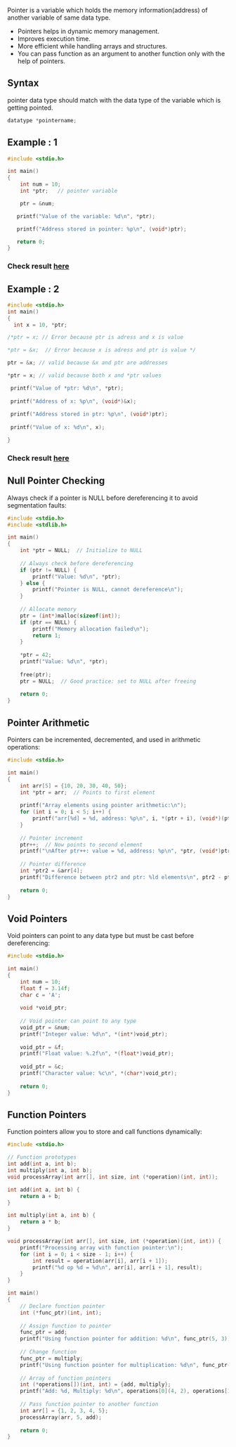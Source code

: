 Pointer is a variable which holds the memory information(address) of another variable of same data type.

* Pointers helps in dynamic memory management.
* Improves execution time.
* More efficient while handling arrays and structures.
* You can pass function as an argument to another function only with the help of pointers.

## Syntax

pointer data type should match with the data type of the variable which is getting pointed.

```c
datatype *pointername;
```

## Example : 1

```c
#include <stdio.h>

int main()
{
    int num = 10;     
    int *ptr;   // pointer variable

    ptr = &num;

   printf("Value of the variable: %d\n", *ptr);

   printf("Address stored in pointer: %p\n", (void*)ptr);

   return 0;
}

```
### Check result [here](https://onecompiler.com/c/3vm525v98)


## Example : 2

```c
#include <stdio.h>
int main()
{
  int x = 10, *ptr;

/*ptr = x; // Error because ptr is adress and x is value

*ptr = &x;  // Error because x is adress and ptr is value */

ptr = &x; // valid because &x and ptr are addresses

*ptr = x; // valid because both x and *ptr values 

 printf("Value of *ptr: %d\n", *ptr);
 
 printf("Address of x: %p\n", (void*)&x);
 
 printf("Address stored in ptr: %p\n", (void*)ptr);
 
 printf("Value of x: %d\n", x);

}
```
### Check result [here](https://onecompiler.com/c/3vm52fjwd)

## Null Pointer Checking

Always check if a pointer is NULL before dereferencing it to avoid segmentation faults:

```c
#include <stdio.h>
#include <stdlib.h>

int main()
{
    int *ptr = NULL;  // Initialize to NULL
    
    // Always check before dereferencing
    if (ptr != NULL) {
        printf("Value: %d\n", *ptr);
    } else {
        printf("Pointer is NULL, cannot dereference\n");
    }
    
    // Allocate memory
    ptr = (int*)malloc(sizeof(int));
    if (ptr == NULL) {
        printf("Memory allocation failed\n");
        return 1;
    }
    
    *ptr = 42;
    printf("Value: %d\n", *ptr);
    
    free(ptr);
    ptr = NULL;  // Good practice: set to NULL after freeing
    
    return 0;
}
```

## Pointer Arithmetic

Pointers can be incremented, decremented, and used in arithmetic operations:

```c
#include <stdio.h>

int main()
{
    int arr[5] = {10, 20, 30, 40, 50};
    int *ptr = arr;  // Points to first element
    
    printf("Array elements using pointer arithmetic:\n");
    for (int i = 0; i < 5; i++) {
        printf("arr[%d] = %d, address: %p\n", i, *(ptr + i), (void*)(ptr + i));
    }
    
    // Pointer increment
    ptr++;  // Now points to second element
    printf("\nAfter ptr++: value = %d, address: %p\n", *ptr, (void*)ptr);
    
    // Pointer difference
    int *ptr2 = &arr[4];
    printf("Difference between ptr2 and ptr: %ld elements\n", ptr2 - ptr);
    
    return 0;
}
```

## Void Pointers

Void pointers can point to any data type but must be cast before dereferencing:

```c
#include <stdio.h>

int main()
{
    int num = 10;
    float f = 3.14f;
    char c = 'A';
    
    void *void_ptr;
    
    // Void pointer can point to any type
    void_ptr = &num;
    printf("Integer value: %d\n", *(int*)void_ptr);
    
    void_ptr = &f;
    printf("Float value: %.2f\n", *(float*)void_ptr);
    
    void_ptr = &c;
    printf("Character value: %c\n", *(char*)void_ptr);
    
    return 0;
}
```

## Function Pointers

Function pointers allow you to store and call functions dynamically:

```c
#include <stdio.h>

// Function prototypes
int add(int a, int b);
int multiply(int a, int b);
void processArray(int arr[], int size, int (*operation)(int, int));

int add(int a, int b) {
    return a + b;
}

int multiply(int a, int b) {
    return a * b;
}

void processArray(int arr[], int size, int (*operation)(int, int)) {
    printf("Processing array with function pointer:\n");
    for (int i = 0; i < size - 1; i++) {
        int result = operation(arr[i], arr[i + 1]);
        printf("%d op %d = %d\n", arr[i], arr[i + 1], result);
    }
}

int main()
{
    // Declare function pointer
    int (*func_ptr)(int, int);
    
    // Assign function to pointer
    func_ptr = add;
    printf("Using function pointer for addition: %d\n", func_ptr(5, 3));
    
    // Change function
    func_ptr = multiply;
    printf("Using function pointer for multiplication: %d\n", func_ptr(5, 3));
    
    // Array of function pointers
    int (*operations[])(int, int) = {add, multiply};
    printf("Add: %d, Multiply: %d\n", operations[0](4, 2), operations[1](4, 2));
    
    // Pass function pointer to another function
    int arr[] = {1, 2, 3, 4, 5};
    processArray(arr, 5, add);
    
    return 0;
}
```

